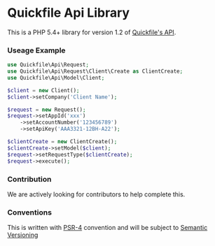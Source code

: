 # Quickfile Api Library #

This is a PHP 5.4+ library for version 1.2 of [Quickfile's API](https://api.quickfile.co.uk/).

### Useage Example ###

```php
use Quickfile\Api\Request;
use Quickfile\Api\Request\Client\Create as ClientCreate;
use Quickfile\Api\Model\Client;

$client = new Client();
$client->setCompany('Client Name');

$request = new Request();
$request->setAppId('xxx')
    ->setAccountNumber('123456789')
    ->setApiKey('AAA3321-12BH-A22');

$clientCreate = new ClientCreate();
$clientCreate->setModel($client);
$request->setRequestType($clientCreate);
$request->execute();
```

### Contribution ###

We are actively looking for contributors to help complete this.

### Conventions ###

This is written with [PSR-4](http://www.php-fig.org/psr/psr-4/) convention and will be subject to [Semantic Versioning](http://semver.org/)